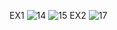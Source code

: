 EX1
![14](https://github.com/user-attachments/assets/3e79bff2-2bf0-4953-83a2-b10e744c4137)
![15](https://github.com/user-attachments/assets/f0a53494-0de2-40d3-bba5-4bf2a58af73f)
EX2
![17](https://github.com/user-attachments/assets/2e6ea64b-41ee-462d-88f2-c7649abb9103)

